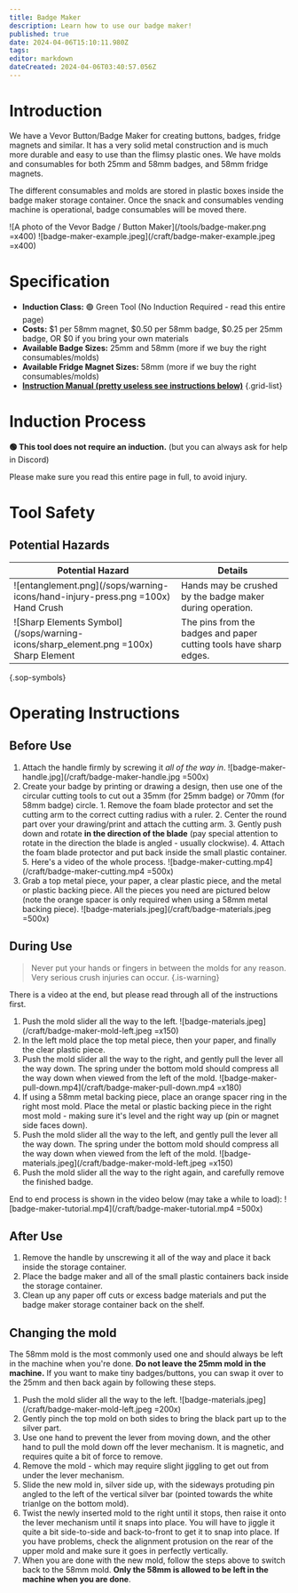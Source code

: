```yaml
---
title: Badge Maker
description: Learn how to use our badge maker!
published: true
date: 2024-04-06T15:10:11.980Z
tags: 
editor: markdown
dateCreated: 2024-04-06T03:40:57.056Z
---
```


# Introduction

We have a Vevor Button/Badge Maker for creating buttons, badges, fridge magnets and similar. It has a very solid metal construction and is much more durable and easy to use than the flimsy plastic ones. We have molds and consumables for both 25mm and 58mm badges, and 58mm fridge magnets.

The different consumables and molds are stored in plastic boxes inside the badge maker storage container. Once the snack and consumables vending machine is operational, badge consumables will be moved there.

![A photo of the Vevor Badge / Button Maker](/tools/badge-maker.png =x400) ![badge-maker-example.jpeg](/craft/badge-maker-example.jpeg =x400)

# Specification

- **Induction Class:** 🟢 Green Tool (No Induction Required - read this entire page)
- **Costs:** $1 per 58mm magnet, $0.50 per 58mm badge, $0.25 per 25mm badge, OR $0 if you bring your own materials
- **Available Badge Sizes:** 25mm and 58mm (more if we buy the right consumables/molds)
- **Available Fridge Magnet Sizes:** 58mm (more if we buy the right consumables/molds)
- **[Instruction Manual (pretty useless see instructions below)](/craft/badge-maker-manual.pdf)**
{.grid-list}

# Induction Process

**🟢 This tool does not require an induction.** (but you can always ask for help in Discord)

Please make sure you read this entire page in full, to avoid injury.

# Tool Safety

## Potential Hazards

|Potential Hazard|Details|
|---|---|
|![entanglement.png](/sops/warning-icons/hand-injury-press.png =100x)<div>Hand Crush</div>|Hands may be crushed by the badge maker during operation.|
|![Sharp Elements Symbol](/sops/warning-icons/sharp_element.png =100x)<div>Sharp Element</div>|The pins from the badges and paper cutting tools have sharp edges.|
{.sop-symbols}

# Operating Instructions

## Before Use

1. Attach the handle firmly by screwing it *all of the way in*.
![badge-maker-handle.jpg](/craft/badge-maker-handle.jpg =500x)
2. Create your badge by printing or drawing a design, then use one of the circular cutting tools to cut out a 35mm (for 25mm badge) or 70mm (for 58mm badge) circle.
		1. Remove the foam blade protector and set the cutting arm to the correct cutting radius with a ruler.
  	2. Center the round part over your drawing/print and attach the cutting arm.
  	3. Gently push down and rotate **in the direction of the blade** (pay special attention to rotate in the direction the blade is angled - usually clockwise).
    4. Attach the foam blade protector and put back inside the small plastic container.
    5. Here's a video of the whole process.
    ![badge-maker-cutting.mp4](/craft/badge-maker-cutting.mp4 =500x)
3. Grab a top metal piece, your paper, a clear plastic piece, and the metal or plastic backing piece. All the pieces you need are pictured below (note the orange spacer is only required when using a 58mm metal backing piece).
![badge-materials.jpeg](/craft/badge-materials.jpeg =500x)

## During Use

> Never put your hands or fingers in between the molds for any reason. Very serious crush injuries can occur.
{.is-warning}

There is a video at the end, but please read through all of the instructions first.

1. Push the mold slider all the way to the left.
![badge-materials.jpeg](/craft/badge-maker-mold-left.jpeg =x150)
2. In the left mold place the top metal piece, then your paper, and finally the clear plastic piece.
3. Push the mold slider all the way to the right, and gently pull the lever all the way down. The spring under the bottom mold should compress all the way down when viewed from the left of the mold.
![badge-maker-pull-down.mp4](/craft/badge-maker-pull-down.mp4 =x180)
4. If using a 58mm metal backing piece, place an orange spacer ring in the right most mold. Place the metal or plastic backing piece in the right most mold - making sure it's level and the right way up (pin or magnet side faces down).
5. Push the mold slider all the way to the left, and gently pull the lever all the way down. The spring under the bottom mold should compress all the way down when viewed from the left of the mold.
![badge-materials.jpeg](/craft/badge-maker-mold-left.jpeg =x150)
6. Push the mold slider all the way to the right again, and carefully remove the finished badge.

End to end process is shown in the video below (may take a while to load):
![badge-maker-tutorial.mp4](/craft/badge-maker-tutorial.mp4 =500x)

## After Use

1. Remove the handle by unscrewing it all of the way and place it back inside the storage container.
2. Place the badge maker and all of the small plastic containers back inside the storage container.
3. Clean up any paper off cuts or excess badge materials and put the badge maker storage container back on the shelf.

## Changing the mold
The 58mm mold is the most commonly used one and should always be left in the machine when you're done. **Do not leave the 25mm mold in the machine.** If you want to make tiny badges/buttons, you can swap it over to the 25mm and then back again by following these steps.

1. Push the mold slider all the way to the left.
![badge-materials.jpeg](/craft/badge-maker-mold-left.jpeg =200x)
2. Gently pinch the top mold on both sides to bring the black part up to the silver part.
3. Use one hand to prevent the lever from moving down, and the other hand to pull the mold down off the lever mechanism. It is magnetic, and requires quite a bit of force to remove.
4. Remove the mold - which may require slight jiggling to get out from under the lever mechanism.
5. Slide the new mold in, silver side up, with the sideways protuding pin angled to the left of the vertical silver bar (pointed towards the white trianlge on the bottom mold).
6. Twist the newly inserted mold to the right until it stops, then raise it onto the lever mechanism until it snaps into place. You will have to jiggle it quite a bit side-to-side and back-to-front to get it to snap into place. If you have problems, check the alignment protusion on the rear of the upper mold and make sure it goes in perfectly vertically.
7. When you are done with the new mold, follow the steps above to switch back to the 58mm mold. **Only the 58mm is allowed to be left in the machine when you are done**.